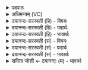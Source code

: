 <details><summary>पदपाठः</summary>

अह्रु॑तम्। अ॒सि॒। ह॒वि॒र्धान॒मिति॑ हविः॒ऽधान॑म्। दृꣳह॑स्व। मा। ह्वाः॒। मा। ते॒। य॒ज्ञप॑ति॒रिति॑ य॒ज्ञऽप॑तिः। ह्वा॒र्षी॒त्। विष्णुः॑। त्वा॒। क्र॒म॒तां॒। उ॒रु। वाता॒य। अप॑हत॒मित्यप॑ऽहतम्। रक्षः॑। यच्छ॑न्ताम्। पञ्च॑। ९।
</details>

<details><summary>अधिमन्त्रम् (VC)</summary>

- विष्णुर्देवता
- परमेष्ठी प्रजापतिर्ऋषिः
- निचृत् त्रिष्टुप्,
- धैवतः
</details>

<details><summary>दयानन्द-सरस्वती (हि) - विषयः</summary>

अब यजमान और भौतिक अग्नि के कर्म का उपदेश अगले मन्त्र में किया है ॥
</details>

<details><summary>दयानन्द-सरस्वती (हि) - पदार्थः</summary>

पदार्थान्वयभाषाः -  हे ऋत्विग् मनुष्य ! तुम जो अग्नि से बढ़ा हुआ (अह्रुतम्) कुटिलतारहित (हविर्धानम्) होम के योग्य पदार्थों का धारण करना है, उस को (दृंहस्व) बढ़ाओ, किन्तु किसी समय में (मा ह्वाः) उस का त्याग मत करो तथा यह (ते) तुम्हारा (यज्ञपतिः) यजमान भी उस यज्ञ के अनुष्ठान को (मा ह्वार्षीत्) न छोड़े। इस प्रकार तुम लोग (पञ्च) एक तो ऊपर की चेष्टा होना, दूसरा नीचे को, तीसरा चेष्टा से अपने अङ्गों को संकोचना, चौथा उनका फैलाना, पाँचवाँ चलना-फिरना आदि इन पाँच प्रकार के कर्मों से हवन के योग्य जो द्रव्य हो उसको अग्नि में (यच्छन्ताम्) हवन करो। (त्वा) वह जो हवन किया हुआ द्रव्य है, उस को (विष्णुः) जो व्यापनशील सूर्य्य है, वह (अपहतम्) (रक्षः) दुर्गन्धादि दोषों का नाश करता हुआ (उरु वाताय) अत्यन्त वायु की शुद्धि वा सुख की वृद्धि के लिये (क्रमताम्) चढ़ा देता है ॥९॥
</details>

<details><summary>दयानन्द-सरस्वती (हि) - भावार्थः</summary>

भावार्थभाषाः -  जब मनुष्य परस्पर प्रीति के साथ कुटिलता को छोड़कर शिक्षा देनेवाले के शिष्य होके विशेष ज्ञान और क्रिया से भौतिक अग्नि की विद्या को जानकर उस का अनुष्ठान करते हैं, तभी शिल्पविद्या की सिद्धि के द्वारा सब शत्रु दारिद्र्य और दुःखों से छूटकर सब सुखों को प्राप्त होते हैं। इस प्रकार विष्णु अर्थात् व्यापक परमेश्वर ने सब मनुष्यों के लिये आज्ञा दी है, जिसका पालन करना सबको उचित है ॥९॥
</details>

<details><summary>दयानन्द-सरस्वती (सं) - विषयः</summary>

अथ यजमानभौतिकाग्निकृत्यमुपदिश्यते ॥
</details>

<details><summary>दयानन्द-सरस्वती (सं) - पदार्थः</summary>

पदार्थान्वयभाषाः -  हे ऋत्विक् ! त्वं यदग्निना दृंहितमह्रुतं हविर्धानमस्यास्ति तद् दृंहस्व, किन्तु तत्कदाचिन्मा ह्वार्मा त्यजेरिदं ते तव यज्ञपतिर्दृंहतां मा ह्वार्षीन्मा त्यजतु। एवं भवन्तः सर्वे मनुष्याः पञ्चभिरुत्क्षेपणादिभिः कर्मभिर्यदग्नौ हूयते तन्नियच्छन्तां निगृह्णन्तु। यद्द्रव्यं विष्णुर्व्यापनशीलः सूर्य्योऽपहतं रक्षो यथा स्यात्तथोरु वाताय [क्रमताम्] क्रमयति चालयति त्वा तत्सर्वं मनुष्या अग्नौ होमद्वारा यच्छन्तां निगृह्णन्तु ॥९॥
</details>

<details><summary>दयानन्द-सरस्वती (सं) - भावार्थः</summary>

भावार्थभाषाः -  यदा मनुष्याः परस्परं प्रीत्या कुटिलतां विहाय शिक्षकशिष्या भूत्वेमामग्निविद्यां विज्ञानक्रियाभ्यां ज्ञात्वाऽनुतिष्ठन्ति तदा महतीं शिल्पविद्यां संपाद्य शत्रुदारिद्र्यनिवारणपुरःसरं सर्वाणि सुखानि प्राप्नुवन्तीति ॥९॥
</details>

<details><summary>सविता जोशी ← दयानन्दः (म) - भावार्थः</summary>

भावार्थभाषाः -  जेव्हा माणसे कुटिलता सोडून परस्पर प्रेमाने वागतात व विद्वान लोकांचे शिष्य बनतात, विशेष ज्ञान व कर्माद्वारे भौतिक अग्नीची विद्या जाणतात आणि त्याचे अनुष्ठान करतात तेव्हा शिल्पविद्येची सिद्धी होऊन शत्रू, दारिद्र्य व दुःख नष्ट होते आणि त्यांना सर्व सुख मिळते. याप्रमाणे विष्णू अर्थात व्यापक परमेश्वराने सर्व माणसांना आज्ञा दिलेली आहे, तिचे पालन करणे योग्य ठरते.
</details>